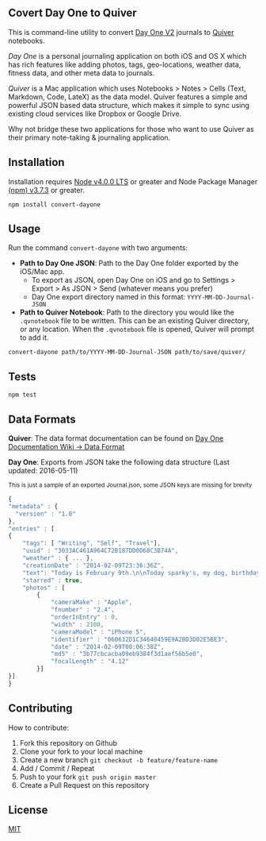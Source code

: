 ## Covert Day One to Quiver

This is command-line utility to convert [Day One V2](http://dayoneapp.com) journals to [Quiver](http://happenapps.com/#quiver) notebooks.

*Day One* is a personal journaling application on both iOS and OS X which has rich features like adding photos, tags, geo-locations, weather data, fitness data, and other meta data to journals.

*Quiver* is a Mac application which uses Notebooks > Notes > Cells (Text, Markdown, Code, LateX) as the data model. Quiver features a simple and powerful JSON based data structure, which makes it simple to sync using existing cloud services like Dropbox or Google Drive.

Why not bridge these two applications for those who want to use Quiver as their primary note-taking & journaling application.

## Installation

Installation requires [Node v4.0.0 LTS](https://nodejs.org/en/) or greater and Node Package Manager [(npm) v3.7.3](https://www.npmjs.com) or greater.

```
npm install convert-dayone
```

## Usage

Run the command `convert-dayone` with two arguments:

- **Path to Day One JSON**: Path to the Day One folder exported by the iOS/Mac app.
    - To export as JSON, open Day One on iOS and go to Settings > Export > As JSON > Send (whatever means you prefer)
    - Day One export directory named in this format: `YYYY-MM-DD-Journal-JSON`
- **Path to Quiver Notebook**: Path to the directory you would like the `.qvnotebook` file to be written. This can be an existing Quiver directory, or any location. When the `.qvnotebook` file is opened, Quiver will prompt to add it.

```
convert-dayone path/to/YYYY-MM-DD-Journal-JSON path/to/save/quiver/
```

## Tests

```
npm test
```

## Data Formats
**Quiver**: The data format documentation can be found on [Day One Documentation Wiki -> Data Format](https://github.com/HappenApps/Quiver/wiki/Quiver-Data-Format)

**Day One**: Exports from JSON take the following data structure (Last updated: 2016-05-11)

<small>This is just a sample of an exported Journal.json, some JSON keys are missing for brevity</small>

```js
{
"metadata" : {
  "version" : "1.0"
},
"entries" : [
{
    "tags": [ "Writing", "Self", "Travel"],
    "uuid" : "3033AC461A964C72B187DD0D68C3B74A",
    "weather" : { ... },
    "creationDate" : "2014-02-09T23:36:36Z",
    "text": "Today is February 9th.\n\nToday sparky's, my dog, birthday! ... ",
    "starred" : true,
    "photos" : [
        {
            "cameraMake" : "Apple",
            "fnumber" : "2.4",
            "orderInEntry" : 0,
            "width" : 2100,
            "cameraModel" : "iPhone 5",
            "identifier" : "060632D1C34640459E9A2BD3D02E5BE3",
            "date" : "2014-02-09T00:06:38Z",
            "md5" : "3b77cbcacba09eb9384f3d1aef56b5e0",
            "focalLength" : "4.12"
        }]
}]
}
```


## Contributing

How to contribute:

1. Fork this repository on Github
2. Clone your fork to your local machine
3. Create a new branch `git checkout -b feature/feature-name`
4. Add / Commit / Repeat
5. Push to your fork  `git push origin master`
6. Create a Pull Request on this repository


## License

[MIT](./LICENSE.md)
